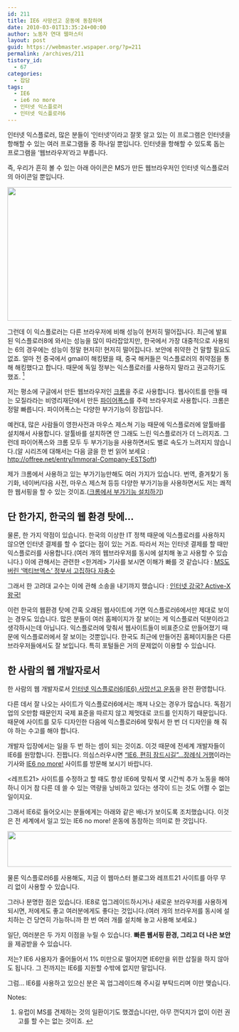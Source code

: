 ```yaml
---
id: 211
title: IE6 사망선고 운동에 동참하며
date: 2010-03-01T13:35:24+00:00
author: 노동자 연대 웹마스터
layout: post
guid: https://webmaster.wspaper.org/?p=211
permalink: /archives/211
tistory_id:
  - 67
categories:
  - 잡담
tags:
  - IE6
  - ie6 no more
  - 인터넷 익스플로러
  - 인터넷 익스플로러6
---
```

인터넷 익스플로러, 많은 분들이 ‘인터넷’이라고 잘못 알고 있는 이 프로그램은 인터넷을 항해할 수 있는 여러 프로그램들 중 하나일 뿐입니다. 인터넷을 항해할 수 있도록 돕는 프로그램을 ‘웹브라우저’라고 부릅니다.

즉, 우리가 흔히 볼 수 있는 아래 아이콘은 MS가 만든 웹브라우저인 인터넷 익스플로러의 아이콘일 뿐입니다.

<img src="https://webmaster.wspaper.org/wp-content/uploads/1/cfile22.uf.147EDC5A4D0847472DC86F.jpg" class="aligncenter" width="540" height="300" alt="" />

그런데 이 익스플로러는 다른 브라우저에 비해 성능이 현저히 떨어집니다. 최근에 발표된 익스플로러8에 와서는 성능을 많이 따라잡았지만, 한국에서 가장 대중적으로 사용되는 6의 경우에는 성능이 정말 현저히! 현저히 떨어집니다. 보안에 취약한 건 말할 필요도 없죠. 얼마 전 중국에서 gmail이 해킹됐을 때, 중국 해커들은 익스플로러의 취약점을 통해 해킹했다고 합니다. 때문에 독일 정부는 익스플로러를 사용하지 말라고 권고하기도 했죠. [<sup>1</sup>](#note-211-1 "유럽이 MS를 견제하는 것의 일환이기도 했겠습니다만, 아무 껀덕지가 없이 이런 권고를 할 수는 없는 것이죠.")

저는 평소에 구글에서 만든 웹브라우저인 <a href="http://www.google.com/chrome" target="_blank">크롬</a>을 주로 사용합니다. 웹사이트를 만들 때는 모질라라는 비영리재단에서 만든 <a href="http://www.mozilla.or.kr/ko/" target="_blank">파이어폭스</a>를 주력 브라우저로 사용합니다. 크롬은 정말 빠릅니다. 파이어폭스는 다양한 부가기능이 장점입니다.

예컨대, 많은 사람들이 영한사전과 마우스 제스쳐 기능 때문에 익스플로러에 알툴바를 설치해서 사용합니다. 알툴바를 설치하면 안 그래도 느린 익스플로러가 더 느려지죠. 그런데 파이어폭스와 크롬 모두 두 부가기능을 사용하면서도 별로 속도가 느려지지 않습니다.(알 시리즈에 대해서는 다음 글을 한 번 읽어 보세요 : <a href="http://offree.net/entry/Immoral-Company-ESTSoft" target="_blank">http://offree.net/entry/Immoral-Company-ESTSoft</a>)

제가 크롬에서 사용하고 있는 부가기능만해도 여러 가지가 있습니다. 번역, 즐겨찾기 동기화, 네이버/다음 사전, 마우스 제스쳐 등등 다양한 부가기능을 사용하면서도 저는 쾌적한 웹서핑을 할 수 있는 것이죠.(<a href="http://www.google.com/support/chrome/bin/answer.py?hl=kr&answer=167997" target="_blank">크롬에서 부가기능 설치하기</a>)

## 단 한가지, 한국의 웹 환경 탓에&#8230;

물론, 한 가지 약점이 있습니다. 한국의 이상한 IT 정책 때문에 익스플로러를 사용하지 않으면 인터넷 결제를 할 수 없다는 점이 있는 거죠. 따라서 저는 인터넷 결제를 할 때만 익스플로러를 사용합니다.(여러 개의 웹브라우저를 동시에 설치해 놓고 사용할 수 있습니다.) 이에 관해서는 관련한 <한겨레> 기사를 보시면 이해가 빠를 것 같습니다 : <a href="http://www.hani.co.kr/arti/economy/it/405697.html" target="_blank">MS도 버린 ‘액티브엑스’ 정부서 고집하다 자충수</a>

그래서 한 고려대 교수는 이에 관해 소송을 내기까지 했습니다 : <a href="http://www.hani.co.kr/arti/culture/book/368941.html" target="_blank">인터넷 강국? Active-X 왕국!</a>

이런 한국의 웹환경 탓에 간혹 오래된 웹사이트에 가면 익스플로러6에서만 제대로 보이는 경우도 있습니다. 많은 분들이 여러 홈페이지가 잘 보이는 게 익스플로러 덕분이라고 생각하시는데 아닙니다. 익스플로러에 맞춰서 웹사이트들이 비표준으로 만들어졌기 때문에 익스플로러에서 잘 보이는 것뿐입니다. 한국도 최근에 만들어진 홈페이지들은 다른 브라우저들에서도 잘 보입니다. 특히 포털들은 거의 문제없이 이용할 수 있습니다.

## 한 사람의 웹 개발자로서

한 사람의 웹 개발자로서 <a href="http://offree.net/entry/IE6-no-more-1" target="_blank">인터넷 익스플로러6(IE6) 사망선고 운동</a>을 완전 환영합니다.

다른 데서 잘 나오는 사이트가 익스플로러6에서는 깨져 나오는 경우가 많습니다. 독점기업의 오만함 때문인지 국제 표준을 따르지 않고 제멋대로 코드를 인지하기 때문입니다. 때문에 사이트를 모두 디자인한 다음에 익스플로러6에 맞춰서 한 번 더 디자인을 해 줘야 하는 수고를 해야 합니다.

개발자 입장에서는 일을 두 번 하는 셈이 되는 것이죠. 이것 때문에 전세계 개발자들이 IE6를 원망합니다. 진짭니다. 의심스러우시면 <a href="http://www.zdnet.co.kr/Contents/2010/02/26/zdnet20100226111020.htm" target="_blank">“IE6, 편히 잠드시길”…장례식 거행</a>이라는 기사와 <a href="http://www.ie6nomore.com/" target="_blank">IE6 no more!</a> 사이트를 방문해 보시기 바랍니다.

<레프트21> 사이트를 수정하고 할 때도 항상 IE6에 맞춰서 몇 시간씩 추가 노동을 해야 하니 이거 참 다른 데 쓸 수 있는 역량을 낭비하고 있다는 생각이 드는 것도 어쩔 수 없는 일이지요.

그래서 IE6로 들어오시는 분들에게는 아래와 같은 배너가 보이도록 조치했습니다. 이것은 전 세계에서 일고 있는 IE6 no more! 운동에 동참하는 의미로 한 것입니다.

<img src="https://webmaster.wspaper.org/wp-content/uploads/1/cfile25.uf.1603EE544D084747275B6B.jpg" class="aligncenter" width="540" height="80" alt="" />

물론 익스플로러6를 사용해도, 지금 이 웹마스터 블로그와 레프트21 사이트를 아무 무리 없이 사용할 수 있습니다.

그러나 분명한 점은 있습니다. IE8로 업그레이드하시거나 새로운 브라우저를 사용하게 되시면, 저에게도 좋고 여러분에게도 좋다는 것입니다.(여러 개의 브라우저를 동시에 설치하는 건 당연히 가능하니까 한 번 여러 개를 설치해 놓고 사용해 보세요.)

일단, 여러분은 두 가지 이점을 누릴 수 있습니다. **빠른 웹서핑 환경, 그리고 더 나은 보안**을 제공받을 수 있습니다.

저는? IE6 사용자가 줄어들어서 1% 미만으로 떨어지면 IE6만을 위한 삽질을 하지 않아도 됩니다. 그 전까지는 IE6를 지원할 수밖에 없지만 말입니다.

그럼&#8230; IE6를 사용하고 있으신 분은 꼭 업그레이드해 주시길 부탁드리며 이만 맺습니다.   <span class="Apple-tab-span" style="white-space:pre"></span>

<div class="simple-footnotes">
  <p class="notes">
    Notes:
  </p>
  
  <ol>
    <li id="note-211-1">
      유럽이 MS를 견제하는 것의 일환이기도 했겠습니다만, 아무 껀덕지가 없이 이런 권고를 할 수는 없는 것이죠. <a href="#return-note-211-1">&#8617;</a>
    </li>
  </ol>
</div>